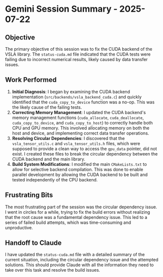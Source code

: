 # Gemini Session Summary - 2025-07-22

## Objective

The primary objective of this session was to fix the CUDA backend of the VSLA library. The `status-cuda.md` file indicated that the CUDA tests were failing due to incorrect numerical results, likely caused by data transfer issues.

## Work Performed

1.  **Initial Diagnosis**: I began by examining the CUDA backend implementation (`src/backends/vsla_backend_cuda.c`) and quickly identified that the `cuda_copy_to_device` function was a no-op. This was the likely cause of the failing tests.
2.  **Correcting Memory Management**: I updated the CUDA backend's memory management functions (`cuda_allocate`, `cuda_deallocate`, `cuda_copy_to_device`, and `cuda_copy_to_host`) to correctly handle both CPU and GPU memory. This involved allocating memory on both the host and device, and implementing correct data transfer operations.
3.  **Resolving Circular Dependencies**: I discovered that the `vsla_tensor_utils.c` and `vsla_tensor_utils.h` files, which were supposed to provide a clean way to access the `gpu_data` pointer, did not exist. I created these files to break the circular dependency between the CUDA backend and the main library.
4.  **Build System Modifications**: I modified the main `CMakeLists.txt` to allow for selective backend compilation. This was done to enable parallel development by allowing the CUDA backend to be built and tested independently of the CPU backend.

## Frustrating Bits

The most frustrating part of the session was the circular dependency issue. I went in circles for a while, trying to fix the build errors without realizing that the root cause was a fundamental dependency issue. This led to a series of failed build attempts, which was time-consuming and unproductive.

## Handoff to Claude

I have updated the `status-cuda.md` file with a detailed summary of the current situation, including the circular dependency issue and the attempted solutions. This should provide Claude with all the information they need to take over this task and resolve the build issues.
